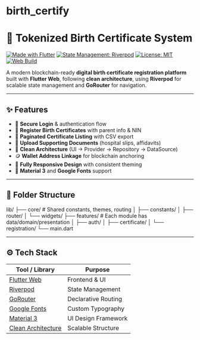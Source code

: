 # birth_certify

# 🪪 Tokenized Birth Certificate System

[![Made with Flutter](https://img.shields.io/badge/Made%20with-Flutter-blue?logo=flutter&logoColor=white)](https://flutter.dev)
[![State Management: Riverpod](https://img.shields.io/badge/State%20Mgmt-Riverpod-green?logo=riverpod)](https://riverpod.dev)
[![License: MIT](https://img.shields.io/badge/License-MIT-lightgrey.svg)](LICENSE)
[![Web Build](https://img.shields.io/badge/Platform-Web-lightblue.svg)](https://flutter.dev/web)

A modern blockchain-ready **digital birth certificate registration platform** built with **Flutter Web**, following **clean architecture**, using **Riverpod** for scalable state management and **GoRouter** for navigation.

---

## ✨ Features

- 🔐 **Secure Login** & authentication flow
- 📝 **Register Birth Certificates** with parent info & NIN
- 📄 **Paginated Certificate Listing** with CSV export
- 📁 **Upload Supporting Documents** (hospital slips, affidavits)
- 🧠 **Clean Architecture** (UI → Provider → Repository → DataSource)
- 🪙 **Wallet Address Linkage** for blockchain anchoring
- 📐 **Fully Responsive Design** with consistent theming
- 🎨 **Material 3** and **Google Fonts** support

---

## 📁 Folder Structure
lib/
├── core/ # Shared constants, themes, routing
│ ├── constants/
│ ├── router/
│ └── widgets/
├── features/ # Each module has data/domain/presentation
│ ├── auth/
│ ├── certificate/
│ └── registration/
└── main.dart



---

## ⚙️ Tech Stack

| Tool / Library      | Purpose                         |
|---------------------|---------------------------------|
| [Flutter Web](https://flutter.dev/web) | Frontend & UI |
| [Riverpod](https://riverpod.dev) | State Management |
| [GoRouter](https://pub.dev/packages/go_router) | Declarative Routing |
| [Google Fonts](https://pub.dev/packages/google_fonts) | Custom Typography |
| [Material 3](https://m3.material.io) | UI Design Framework |
| [Clean Architecture](https://resocoder.com/clean-architecture-tdd/) | Scalable Structure |

